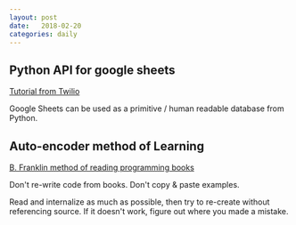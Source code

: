 ```yaml
---
layout: post
date:   2018-02-20
categories: daily
---
```


## Python API for google sheets
[Tutorial from Twilio](https://www.youtube.com/watch?v=vISRn5qFrkM)

Google Sheets can be used as a primitive / human readable database from Python.

## Auto-encoder method of Learning
[B. Franklin method of reading programming books](http://www.pathsensitive.com/2018/01/the-benjamin-franklin-method-of-reading.html)

Don't re-write code from books. Don't copy & paste examples.

Read and internalize as much as possible, then try to re-create without referencing source. If it doesn't work, figure out where you made a mistake.
